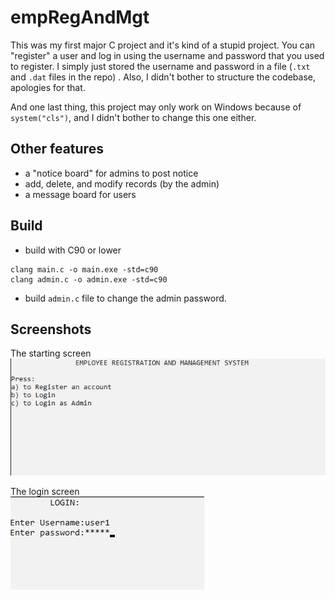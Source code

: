 # empRegAndMgt
This was my first major C project and it's kind of a stupid project. You can "register" a user and log in using the username and password that you used to register. I simply just stored the username and password in a file (`.txt` and `.dat` files in the repo) . Also, I didn't bother to structure the codebase, apologies for that. 

And one last thing, this project may only work on Windows because of `system("cls")`, and I didn't bother to change this one either.

## Other features
- a "notice board" for admins to post notice
- add, delete, and modify records (by the admin)
- a message board for users

## Build
- build with C90 or lower
```
clang main.c -o main.exe -std=c90
clang admin.c -o admin.exe -std=c90
```
- build `admin.c` file to change the admin password.

## Screenshots
The starting screen\
![Dashboard](img/dashboard.png)

The login screen\
![Login](img/login.png)
